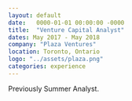 ```yaml
---
layout: default
date:   0000-01-01 00:00:00 -0000
title:  "Venture Capital Analyst"
dates: May 2017 - May 2018
company: "Plaza Ventures"
location: Toronto, Ontario
logo: "../assets/plaza.png"
categories: experience
---
```

Previously Summer Analyst.
